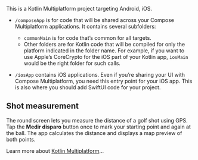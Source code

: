This is a Kotlin Multiplatform project targeting Android, iOS.

* `/composeApp` is for code that will be shared across your Compose Multiplatform applications.
  It contains several subfolders:
  - `commonMain` is for code that’s common for all targets.
  - Other folders are for Kotlin code that will be compiled for only the platform indicated in the folder name.
    For example, if you want to use Apple’s CoreCrypto for the iOS part of your Kotlin app,
    `iosMain` would be the right folder for such calls.

* `/iosApp` contains iOS applications. Even if you’re sharing your UI with Compose Multiplatform, 
  you need this entry point for your iOS app. This is also where you should add SwiftUI code for your project.

## Shot measurement

The round screen lets you measure the distance of a golf shot using GPS. Tap the **Medir disparo** button once to mark your starting point and again at the ball. The app calculates the distance and displays a map preview of both points.


Learn more about [Kotlin Multiplatform](https://www.jetbrains.com/help/kotlin-multiplatform-dev/get-started.html)…
